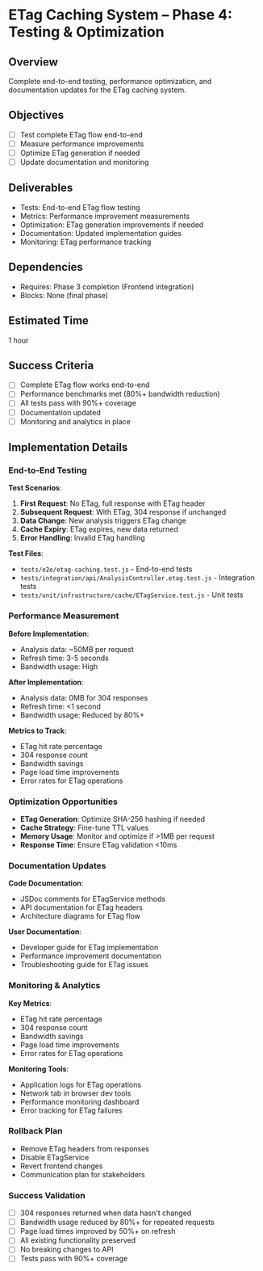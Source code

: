 # ETag Caching System – Phase 4: Testing & Optimization

## Overview
Complete end-to-end testing, performance optimization, and documentation updates for the ETag caching system.

## Objectives
- [ ] Test complete ETag flow end-to-end
- [ ] Measure performance improvements
- [ ] Optimize ETag generation if needed
- [ ] Update documentation and monitoring

## Deliverables
- Tests: End-to-end ETag flow testing
- Metrics: Performance improvement measurements
- Optimization: ETag generation improvements if needed
- Documentation: Updated implementation guides
- Monitoring: ETag performance tracking

## Dependencies
- Requires: Phase 3 completion (Frontend integration)
- Blocks: None (final phase)

## Estimated Time
1 hour

## Success Criteria
- [ ] Complete ETag flow works end-to-end
- [ ] Performance benchmarks met (80%+ bandwidth reduction)
- [ ] All tests pass with 90%+ coverage
- [ ] Documentation updated
- [ ] Monitoring and analytics in place

## Implementation Details

### End-to-End Testing
**Test Scenarios**:
1. **First Request**: No ETag, full response with ETag header
2. **Subsequent Request**: With ETag, 304 response if unchanged
3. **Data Change**: New analysis triggers ETag change
4. **Cache Expiry**: ETag expires, new data returned
5. **Error Handling**: Invalid ETag handling

**Test Files**:
- `tests/e2e/etag-caching.test.js` - End-to-end tests
- `tests/integration/api/AnalysisController.etag.test.js` - Integration tests
- `tests/unit/infrastructure/cache/ETagService.test.js` - Unit tests

### Performance Measurement
**Before Implementation**:
- Analysis data: ~50MB per request
- Refresh time: 3-5 seconds
- Bandwidth usage: High

**After Implementation**:
- Analysis data: 0MB for 304 responses
- Refresh time: <1 second
- Bandwidth usage: Reduced by 80%+

**Metrics to Track**:
- ETag hit rate percentage
- 304 response count
- Bandwidth savings
- Page load time improvements
- Error rates for ETag operations

### Optimization Opportunities
- **ETag Generation**: Optimize SHA-256 hashing if needed
- **Cache Strategy**: Fine-tune TTL values
- **Memory Usage**: Monitor and optimize if >1MB per request
- **Response Time**: Ensure ETag validation <10ms

### Documentation Updates
**Code Documentation**:
- JSDoc comments for ETagService methods
- API documentation for ETag headers
- Architecture diagrams for ETag flow

**User Documentation**:
- Developer guide for ETag implementation
- Performance improvement documentation
- Troubleshooting guide for ETag issues

### Monitoring & Analytics
**Key Metrics**:
- ETag hit rate percentage
- 304 response count
- Bandwidth savings
- Page load time improvements
- Error rates for ETag operations

**Monitoring Tools**:
- Application logs for ETag operations
- Network tab in browser dev tools
- Performance monitoring dashboard
- Error tracking for ETag failures

### Rollback Plan
- Remove ETag headers from responses
- Disable ETagService
- Revert frontend changes
- Communication plan for stakeholders

### Success Validation
- [ ] 304 responses returned when data hasn't changed
- [ ] Bandwidth usage reduced by 80%+ for repeated requests
- [ ] Page load times improved by 50%+ on refresh
- [ ] All existing functionality preserved
- [ ] No breaking changes to API
- [ ] Tests pass with 90%+ coverage 